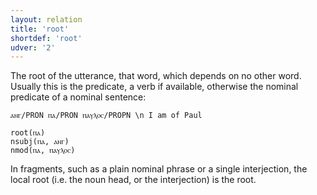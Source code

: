 ```yaml
---
layout: relation
title: 'root'
shortdef: 'root'
udver: '2'
---
```


The root of the utterance, that word, which depends on no other word. Usually this is the predicate, a verb if available, otherwise the nominal predicate of a nominal sentence: 

~~~ sdparse
ⲁⲛⲅ/PRON ⲡⲁ/PRON ⲡⲁⲩⲗⲟⲥ/PROPN \n I am of Paul

root(ⲡⲁ)
nsubj(ⲡⲁ, ⲁⲛⲅ)
nmod(ⲡⲁ, ⲡⲁⲩⲗⲟⲥ)
~~~

In fragments, such as a plain nominal phrase or a single interjection, the local root (i.e. the noun head, or the interjection) is the root.

<!-- Interlanguage links updated St lis 3 20:59:09 CET 2021 -->
